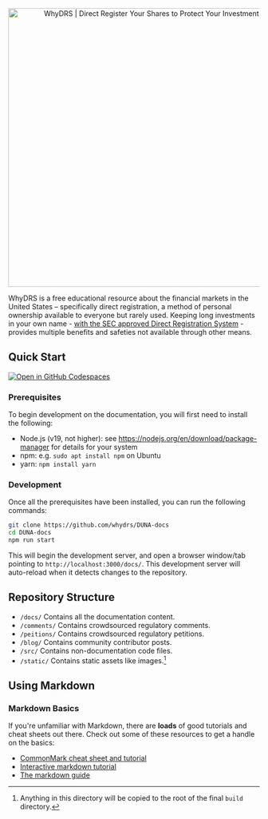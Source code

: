 <div align="center">
<a href="https://www.whydrs.org"><img alt="WhyDRS | Direct Register Your Shares to Protect Your Investment" src="static/imgs/brand/jpg/url-rounded.jpg" width="558" /></a>
<br/></div>

WhyDRS is a free educational resource about the financial markets in the United States – specifically direct registration, a method of personal ownership available to everyone but rarely used. Keeping long investments in your own name - [with the SEC approved Direct Registration System](https://www.sec.gov/resources-for-investors/investor-alerts-bulletins/investorpubsholdsechtm) - provides multiple benefits and safeties not available through other means.



## Quick Start
[![Open in GitHub Codespaces](https://github.com/codespaces/badge.svg)](https://github.dev/WhyDRS/DUNA-docs)

### Prerequisites

To begin development on the documentation, you will first need to install the following:

- Node.js (v19, not higher): see https://nodejs.org/en/download/package-manager for details for your system
- npm: e.g. `sudo apt install npm` on Ubuntu
- yarn: `npm install yarn`

### Development

Once all the prerequisites have been installed, you can run the following commands:

```bash
git clone https://github.com/whydrs/DUNA-docs
cd DUNA-docs
npm run start
```

This will begin the development server, and open a browser window/tab pointing
to `http://localhost:3000/docs/`. This development server will auto-reload when
it detects changes to the repository.

## Repository Structure

- `/docs/` Contains all the documentation content.
- `/comments/` Contains crowdsourced regulatory comments.
- `/peitions/` Contains crowdsourced regulatory petitions.
- `/blog/` Contains community contributor posts.
- `/src/` Contains non-documentation code files.
- `/static/` Contains static assets like images.[^static]

[^static]: Anything in this directory will be copied to the root of the final `build` directory.

## Using Markdown

### Markdown Basics

If you're unfamiliar with Markdown, there are **loads** of good tutorials and cheat sheets out there. Check out some of these resources to get a handle on the basics:

- [CommonMark cheat sheet and tutorial][commonmark]
- [Interactive markdown tutorial][tutorial]
- [The markdown guide][guide]

[commonmark]: https://commonmark.org/help/
[tutorial]: https://www.markdowntutorial.com/
[guide]: https://www.markdownguide.org/
